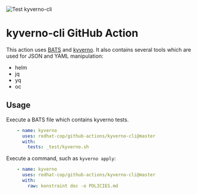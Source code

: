![Test kyverno-cli](https://github.com/redhat-cop/github-actions/workflows/Test%20kyverno-cli/badge.svg)

# kyverno-cli GitHub Action

This action uses [BATS](https://github.com/bats-core/bats-core) and [kyverno](https://github.com/kyverno/kyverno).
It also contains several tools which are used for JSON and YAML manipulation:
- helm
- jq
- yq
- oc

## Usage
Execute a BATS file which contains kyverno tests.
```yaml
    - name: kyverno
      uses: redhat-cop/github-actions/kyverno-cli@master
      with:
        tests: _test/kyverno.sh
```

Execute a command, such as `kyverno apply`:
```yaml
    - name: kyverno
      uses: redhat-cop/github-actions/kyverno-cli@master
      with:
        raw: konstraint doc -o POLICIES.md
```